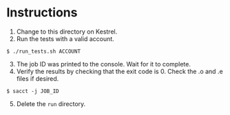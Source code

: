 # Instructions

1. Change to this directory on Kestrel.
2. Run the tests with a valid account.
```
$ ./run_tests.sh ACCOUNT
```

3. The job ID was printed to the console. Wait for it to complete.
4. Verify the results by checking that the exit code is 0. Check the .o and .e files if desired.
```
$ sacct -j JOB_ID
```

5. Delete the `run` directory.
